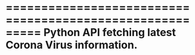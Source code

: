 =========================================================
Python API fetching latest Corona Virus information.
=========================================================
